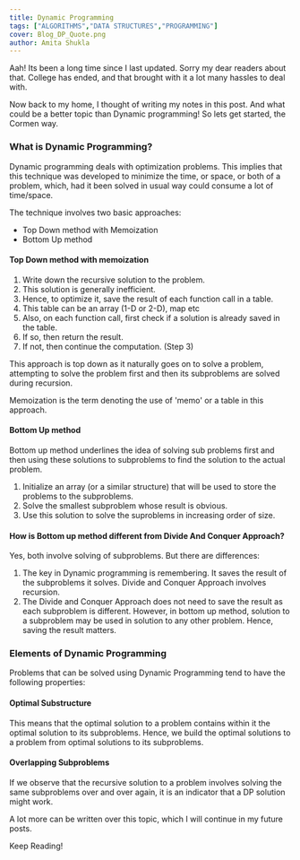 ```yaml
---
title: Dynamic Programming
tags: ["ALGORITHMS","DATA STRUCTURES","PROGRAMMING"]
cover: Blog_DP_Quote.png
author: Amita Shukla
---
```



Aah! Its been a long time since I last updated. Sorry my dear readers about that. College has ended, and that brought with it a lot many hassles to deal with. 
 
Now back to my home, I thought of writing my notes in this post. And what could be a better topic than Dynamic programming! So lets get started, the Cormen way. 
 


### What is Dynamic Programming?

Dynamic programming deals with optimization problems. This implies that this technique was developed to minimize the time, or space, or both of a problem, which, had it been solved in usual way could consume a lot of time/space. 
 
 


<re-img src="Blog_DP_Quote.png"></re-img>

 
 
 
The technique involves two basic approaches: 
 


- Top Down method with Memoization
- Bottom Up method

#### Top Down method with memoization

1. Write down the recursive solution to the problem.
2. This solution is generally inefficient.
3. Hence, to optimize it, save the result of each function call in a table.
4. This table can be an array (1-D or 2-D), map etc
5. Also, on each function call, first check if a solution is already saved in the table.
6. If so, then return the result.
7. If not, then continue the computation. (Step 3)

This approach is top down as it naturally goes on to solve a problem, attempting to solve the problem first and then its subproblems are solved during recursion.

 


Memoization is the term denoting the use of 'memo' or a table in this approach.

 


#### Bottom Up method

Bottom up method underlines the idea of solving sub problems first and then using these solutions to subproblems to find the solution to the actual problem.

1. Initialize an array (or a similar structure) that will be used to store the problems to the subproblems.
2. Solve the smallest subproblem whose result is obvious.
3. Use this solution to solve the suproblems in increasing order of size.

 


#### How is Bottom up method different from Divide And Conquer Approach?

Yes, both involve solving of subproblems. But there are differences:

1. The key in Dynamic programming is remembering. It saves the result of the subproblems it solves. Divide and Conquer Approach involves recursion.
2. The Divide and Conquer Approach does not need to save the result as each subproblem is different. However, in bottom up method, solution to a subproblem may be used in solution to any other problem. Hence, saving the result matters.

### Elements of Dynamic Programming

Problems that can be solved using Dynamic Programming tend to have the following properties:

#### Optimal Substructure

This means that the optimal solution to a problem contains within it the optimal solution to its subproblems. Hence, we build the optimal solutions to a problem from optimal solutions to its subproblems.

 


#### Overlapping Subproblems

If we observe that the recursive solution to a problem involves solving the same subproblems over and over again, it is an indicator that a DP solution might work.

 


A lot more can be written over this topic, which I will continue in my future posts.

Keep Reading!


